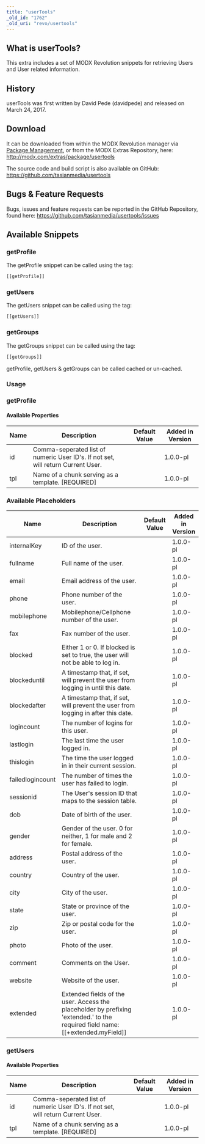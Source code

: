 ```yaml
---
title: "userTools"
_old_id: "1762"
_old_uri: "revo/usertools"
---
```


## What is userTools?

 This extra includes a set of MODX Revolution snippets for retrieving Users and User related information.

## History

 userTools was first written by David Pede (davidpede) and released on March 24, 2017.

## Download

 It can be downloaded from within the MODX Revolution manager via [Package Management](display/revolution20/Installing+a+Package), or from the MODX Extras Repository, here: <http://modx.com/extras/package/usertools>

 The source code and build script is also available on GitHub: <https://github.com/tasianmedia/usertools>

## Bugs & Feature Requests

 Bugs, issues and feature requests can be reported in the GitHub Repository, found here: <https://github.com/tasianmedia/usertools/issues>

## Available Snippets

### getProfile

 The getProfile snippet can be called using the tag:

 ``` php
[[getProfile]]
```

### getUsers

 The getUsers snippet can be called using the tag:

 ``` php
[[getUsers]]
```

### getGroups

 The getGroups snippet can be called using the tag:

 ``` php
[[getGroups]]
```

 getProfile, getUsers & getGroups can be called cached or un-cached.

### Usage

### getProfile

#### Available Properties

 | Name | Description | Default Value | Added in Version |
|------|-------------|---------------|------------------|
| id | Comma-seperated list of numeric User ID's. If not set, will return Current User. |  | 1.0.0-pl |
| tpl | Name of a chunk serving as a template. \[REQUIRED\] |  | 1.0.0-pl |

### Available Placeholders

 | Name | Description | Default Value | Added in Version |
|------|-------------|---------------|------------------|
| internalKey | ID of the user. |  | 1.0.0-pl |
| fullname | Full name of the user. |  | 1.0.0-pl |
| email | Email address of the user. |  | 1.0.0-pl |
| phone | Phone number of the user. |  | 1.0.0-pl |
| mobilephone | Mobilephone/Cellphone number of the user. |  | 1.0.0-pl |
| fax | Fax number of the user. |  | 1.0.0-pl |
| blocked | Either 1 or 0. If blocked is set to true, the user will not be able to log in. |  | 1.0.0-pl |
| blockeduntil | A timestamp that, if set, will prevent the user from logging in until this date. |  | 1.0.0-pl |
| blockedafter | A timestamp that, if set, will prevent the user from logging in after this date. |  | 1.0.0-pl |
| logincount | The number of logins for this user. |  | 1.0.0-pl |
| lastlogin | The last time the user logged in. |  | 1.0.0-pl |
| thislogin | The time the user logged in in their current session. |  | 1.0.0-pl |
| failedlogincount | The number of times the user has failed to login. |  | 1.0.0-pl |
| sessionid | The User's session ID that maps to the session table. |  | 1.0.0-pl |
| dob | Date of birth of the user. |  | 1.0.0-pl |
| gender | Gender of the user. 0 for neither, 1 for male and 2 for female. |  | 1.0.0-pl |
| address | Postal address of the user. |  | 1.0.0-pl |
| country | Country of the user. |  | 1.0.0-pl |
| city | City of the user. |  | 1.0.0-pl |
| state | State or province of the user. |  | 1.0.0-pl |
| zip | Zip or postal code for the user. |  | 1.0.0-pl |
| photo | Photo of the user. |  | 1.0.0-pl |
| comment | Comments on the User. |  | 1.0.0-pl |
| website | Website of the user. |  | 1.0.0-pl |
| extended | Extended fields of the user. Access the placeholder by prefixing 'extended.' to the required field name: \[\[+extended.myField\]\] |  | 1.0.0-pl |

### getUsers

#### Available Properties

 | Name | Description | Default Value | Added in Version |
|------|-------------|---------------|------------------|
| id | Comma-seperated list of numeric User ID's. If not set, will return Current User. |  | 1.0.0-pl |
| tpl | Name of a chunk serving as a template. \[REQUIRED\] |  | 1.0.0-pl |
